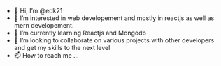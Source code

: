 - 👋 Hi, I’m @edk21
- 👀 I’m interested in web developement and mostly in reactjs as well as mern developement.
- 🌱 I’m currently learning Reactjs and Mongodb
- 💞️ I’m looking to collaborate on various projects with other developers and get my skills to the next level
- 📫 How to reach me ...

<!---
edk21/edk21 is a ✨ special ✨ repository because its `README.md` (this file) appears on your GitHub profile.
You can click the Preview link to take a look at your changes.
--->
